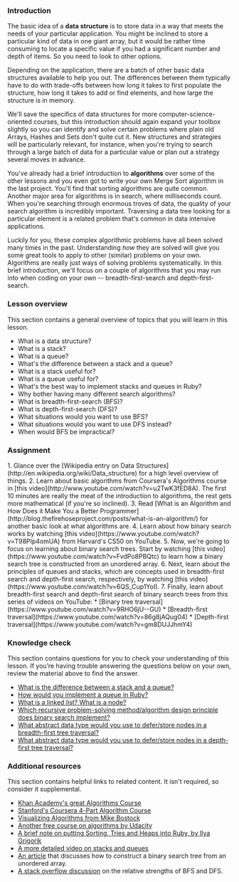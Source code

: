 ### Introduction

The basic idea of a **data structure** is to store data in a way that meets the needs of your particular application. You might be inclined to store a particular kind of data in one giant array, but it would be rather time consuming to locate a specific value if you had a significant number and depth of items. So you need to look to other options.

Depending on the application, there are a batch of other basic data structures available to help you out. The differences between them typically have to do with trade-offs between how long it takes to first populate the structure, how long it takes to add or find elements, and how large the structure is in memory.

We'll save the specifics of data structures for more computer-science-oriented courses, but this introduction should again expand your toolbox slightly so you can identify and solve certain problems where plain old Arrays, Hashes and Sets don't quite cut it. New structures and strategies will be particularly relevant, for instance, when you're trying to search through a large batch of data for a particular value or plan out a strategy several moves in advance.

You've already had a brief introduction to **algorithms** over some of the other lessons and you even got to write your own Merge Sort algorithm in the last project. You'll find that sorting algorithms are quite common. Another major area for algorithms is in search, where milliseconds count. When you're searching through enormous troves of data, the quality of your search algorithm is incredibly important. Traversing a data tree looking for a particular element is a related problem that's common in data intensive applications.

Luckily for you, these complex algorithmic problems have all been solved many times in the past. Understanding _how_ they are solved will give you some great tools to apply to other (similar) problems on your own. Algorithms are really just ways of solving problems systematically. In this brief introduction, we'll focus on a couple of algorithms that you may run into when coding on your own -- breadth-first-search and depth-first-search.

### Lesson overview

This section contains a general overview of topics that you will learn in this lesson.

- What is a data structure?
- What is a stack?
- What is a queue?
- What's the difference between a stack and a queue?
- What is a stack useful for?
- What is a queue useful for?
- What's the best way to implement stacks and queues in Ruby?
- Why bother having many different search algorithms?
- What is breadth-first-search (BFS)?
- What is depth-first-search (DFS)?
- What situations would you want to use BFS?
- What situations would you want to use DFS instead?
- When would BFS be impractical?

### Assignment

<div class="lesson-content__panel" markdown="1">
  1. Glance over the [Wikipedia entry on Data Structures](http://en.wikipedia.org/wiki/Data_structure) for a high level overview of things.
  2. Learn about basic algorithms from Coursera's Algorithms course in [this video](http://www.youtube.com/watch?v=u2TwK3fED8A).  The first 10 minutes are really the meat of the introduction to algorithms, the rest gets more mathematical (if you're so inclined).
  3. Read [What is an Algorithm and How Does it Make You a Better Programmer](http://blog.thefirehoseproject.com/posts/what-is-an-algorithm/) for another basic look at what algorithms are.
  4. Learn about how binary search works by watching [this video](https://www.youtube.com/watch?v=T98PIp4omUA) from Harvard's CS50 on YouTube.
  5. Now, we're going to focus on learning about binary search trees. Start by watching [this video](https://www.youtube.com/watch?v=FvdPo8PBQtc) to learn how a binary search tree is constructed from an unordered array.
  6. Next, learn about the principles of queues and stacks, which are concepts used in breadth-first search and depth-first search, respectively, by watching [this video](https://www.youtube.com/watch?v=6QS_Cup1YoI).
  7. Finally, learn about breadth-first search and depth-first search of binary search trees from this series of videos on YouTube:
      * [Binary tree traversal](https://www.youtube.com/watch?v=9RHO6jU--GU)
      * [Breadth-first traversal](https://www.youtube.com/watch?v=86g8jAQug04)
      * [Depth-first traversal](https://www.youtube.com/watch?v=gm8DUJJhmY4)
</div>

### Knowledge check

This section contains questions for you to check your understanding of this lesson. If you’re having trouble answering the questions below on your own, review the material above to find the answer.

- <a class="knowledge-check-link" href="https://www.youtube.com/watch?v=6QS_Cup1YoI" target="_blank">What is the difference between a stack and a queue?</a>
- <a class="knowledge-check-link" href="http://blog.thefirehoseproject.com/posts/what-is-an-algorithm/" target="_blank">How would you implement a queue in Ruby?</a>
- <a class="knowledge-check-link" href="https://en.wikipedia.org/wiki/Data_structure#Examples" target="_blank">What is a linked list? What is a node?</a>
- <a class="knowledge-check-link" href="https://youtu.be/T98PIp4omUA?t=20" target="_blank">Which recursive problem-solving method/algorithm design principle does binary search implement?</a>
- <a class="knowledge-check-link" href="https://youtu.be/86g8jAQug04?t=103" target="_blank">What abstract data type would you use to defer/store nodes in a breadth-first tree traversal?</a>
- <a class="knowledge-check-link" href="https://youtu.be/gm8DUJJhmY4?t=499" target="_blank">What abstract data type would you use to defer/store nodes in a depth-first tree traversal?</a>

### Additional resources

This section contains helpful links to related content. It isn't required, so consider it supplemental.

- [Khan Academy's great Algorithms Course](https://www.khanacademy.org/computing/computer-science/algorithms)
- [Stanford's Coursera 4-Part Algorithm Course](https://www.coursera.org/specializations/algorithms)
- [Visualizing Algorithms from Mike Bostock](http://bost.ocks.org/mike/algorithms/)
- [Another free course on algorithms by Udacity](https://www.udacity.com/course/intro-to-algorithms--cs215)
- [A brief note on putting Sorting, Tries and Heaps into Ruby, by Ilya Grigorik](http://www.igvita.com/2009/03/26/ruby-algorithms-sorting-trie-heaps/)
- [A more detailed video on stacks and queues](https://www.youtube.com/watch?v=idrrIMXXeHM)
- [An article](https://web.archive.org/web/20221207000421/https://www.crondose.com/2016/06/create-a-binary-search-tree-array) that discusses how to construct a binary search tree from an unordered array.
- [A stack overflow discussion](https://stackoverflow.com/questions/3332947/when-is-it-practical-to-use-depth-first-search-dfs-vs-breadth-first-search-bf) on the relative strengths of BFS and DFS.
